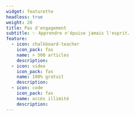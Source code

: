 ```yaml
---
widget: featurette
headless: true
weight: 20
title: Pas d'engagement
subtitle: ✨ Apprendre n'épuise jamais l'esprit.
feature:
  - icon: chalkboard-teacher
    icon_pack: fas
    name: > 500 articles
    description:
  - icon: video
    icon_pack: fas
    name: 100% gratuit
    description:
  - icon: code
    icon_pack: fas
    name: accès illimité
    description:
---
```

